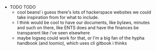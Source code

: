 - TODO TODO
	- cool beans! i guess there's lots of hackerspace websites we could take inspiration from for what to include.
	- I think would be cool to have our documents, like bylaws, minutes and such on there, like ENTS does and have the finances be transparent like i've seen elsewhere
	- maybe logseq could work for that, or I'm a big fan of the hypha handbook (and loomio), which uses cli gitbook i thinks